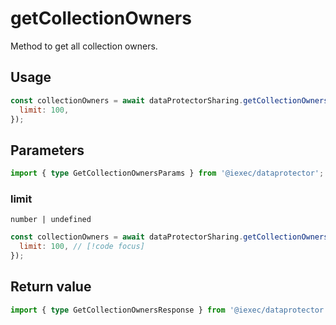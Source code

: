 # getCollectionOwners

Method to get all collection owners.

## Usage

```js
const collectionOwners = await dataProtectorSharing.getCollectionOwners({
  limit: 100,
});
```

## Parameters

```ts twoslash
import { type GetCollectionOwnersParams } from '@iexec/dataprotector';
```

### limit

`number | undefined`

```js
const collectionOwners = await dataProtectorSharing.getCollectionOwners({
  limit: 100, // [!code focus]
});
```

## Return value

```ts twoslash
import { type GetCollectionOwnersResponse } from '@iexec/dataprotector';
```
